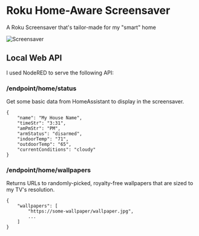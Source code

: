 # Roku Home-Aware Screensaver

A Roku Screensaver that's tailor-made for my "smart" home

![Screensaver](https://github.com/jcosentino11/roku-home-app/blob/main/images/example.jpg?raw=true)

## Local Web API

I used NodeRED to serve the following API:

### /endpoint/home/status

Get some basic data from HomeAssistant to display in the screensaver.
```
{
    "name": "My House Name",
    "timeStr": "3:31",
    "amPmStr": "PM",
    "armStatus": "disarmed",
    "indoorTemp": "71",
    "outdoorTemp": "65",
    "currentConditions": "cloudy"
}
```

### /endpoint/home/wallpapers

Returns URLs to randomly-picked, royalty-free wallpapers that are sized to my TV's resolution.
```
{
    "wallpapers": [
        "https://some-wallpaper/wallpaper.jpg",
        ...
    ]
}
```
